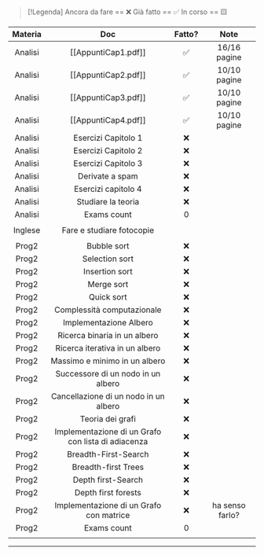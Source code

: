 
> [!Legenda]
> Ancora da fare == ❌ 
> Già fatto == ✅
> In corso == 🟨
> 

| Materia |                          Doc                           | Fatto? |      Note       |
| :-----: | :----------------------------------------------------: | :----: | :-------------: |
| Analisi |                  [[AppuntiCap1.pdf]]                   |   ✅    |  16/16 pagine   |
| Analisi |                  [[AppuntiCap2.pdf]]                   |   ✅    |  10/10 pagine   |
| Analisi |                  [[AppuntiCap3.pdf]]                   |   ✅    |  10/10 pagine   |
| Analisi |                  [[AppuntiCap4.pdf]]                   |   ✅    |  10/10 pagine   |
| Analisi |                  Esercizi Capitolo 1                   |   ❌    |                 |
| Analisi |                  Esercizi Capitolo 2                   |   ❌    |                 |
| Analisi |                  Esercizi Capitolo 3                   |   ❌    |                 |
| Analisi |                    Derivate a spam                     |   ❌    |                 |
| Analisi |                  Esercizi capitolo 4                   |   ❌    |                 |
| Analisi |                   Studiare la teoria                   |   ❌    |                 |
| Analisi |                      Exams count                       |   0    |                 |
|         |                                                        |        |                 |
| Inglese |               Fare e studiare fotocopie                |        |                 |
|         |                                                        |        |                 |
|  Prog2  |                      Bubble sort                       |   ❌    |                 |
|  Prog2  |                     Selection sort                     |   ❌    |                 |
|  Prog2  |                     Insertion sort                     |   ❌    |                 |
|  Prog2  |                       Merge sort                       |   ❌    |                 |
|  Prog2  |                       Quick sort                       |   ❌    |                 |
|  Prog2  |               Complessità computazionale               |   ❌    |                 |
|  Prog2  |                 Implementazione Albero                 |   ❌    |                 |
|  Prog2  |              Ricerca binaria in un albero              |   ❌    |                 |
|  Prog2  |             Ricerca iterativa in un albero             |   ❌    |                 |
|  Prog2  |             Massimo e minimo in un albero              |   ❌    |                 |
|  Prog2  |           Successore di un nodo in un albero           |   ❌    |                 |
|  Prog2  |         Cancellazione di un nodo in un albero          |   ❌    |                 |
|  Prog2  |                    Teoria dei grafi                    |   ❌    |                 |
|  Prog2  | Implementazione di un Grafo <br>con lista di adiacenza |   ❌    |                 |
|  Prog2  |                  Breadth-First-Search                  |   ❌    |                 |
|  Prog2  |                  Breadth-first Trees                   |   ❌    |                 |
|  Prog2  |                   Depth first-Search                   |   ❌    |                 |
|  Prog2  |                  Depth first forests                   |   ❌    |                 |
|  Prog2  |      Implementazione di un Grafo <br>con matrice       |   ❌    | ha senso farlo? |
|  Prog2  |                      Exams count                       |   0    |                 |
|         |                                                        |        |                 |



---

